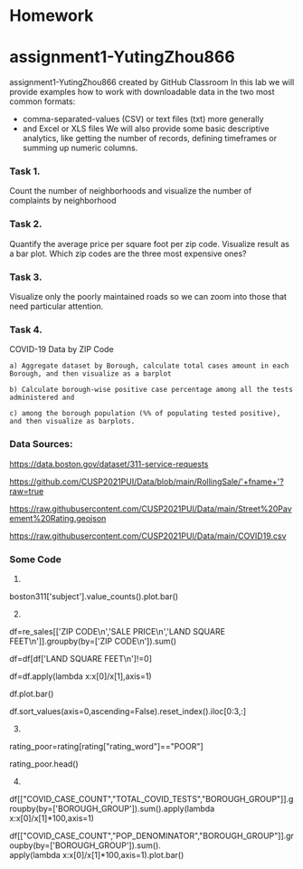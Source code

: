 # Homework
# assignment1-YutingZhou866
assignment1-YutingZhou866 created by GitHub Classroom
In this lab we will provide examples how to work with downloadable data in the two most common formats:
* comma-separated-values (CSV) or text files (txt) more generally 
* and Excel or XLS files
We will also provide some basic descriptive analytics, like getting the number of records, defining timeframes or summing up numeric columns.
### Task 1. 
Count the number of neighborhoods and visualize the number of complaints by neighborhood
### Task 2. 
Quantify the average price per square foot per zip code. Visualize result as a bar plot. Which zip codes are the three most expensive ones?
### Task 3.
Visualize only the poorly maintained roads so we can zoom into those that need particular attention.
### Task 4. 
COVID-19 Data by ZIP Code

    a) Aggregate dataset by Borough, calculate total cases amount in each Borough, and then visualize as a barplot
    
    b) Calculate borough-wise positive case percentage among all the tests administered and 
    
    c) among the borough population (%% of populating tested positive), and then visualize as barplots. 

### Data Sources:
https://data.boston.gov/dataset/311-service-requests

https://github.com/CUSP2021PUI/Data/blob/main/RollingSale/'+fname+'?raw=true

https://raw.githubusercontent.com/CUSP2021PUI/Data/main/Street%20Pavement%20Rating.geojson

https://raw.githubusercontent.com/CUSP2021PUI/Data/main/COVID19.csv

### Some Code
1)

boston311['subject'].value_counts().plot.bar()

2)

df=re_sales[['ZIP CODE\n','SALE PRICE\n','LAND SQUARE FEET\n']].groupby(by=['ZIP CODE\n']).sum()

df=df[df['LAND SQUARE FEET\n']!=0]

df=df.apply(lambda x:x[0]/x[1],axis=1)

df.plot.bar()

df.sort_values(axis=0,ascending=False).reset_index().iloc[0:3,:]

3)

rating_poor=rating[rating["rating_word"]=="POOR"]

rating_poor.head()

4)

df[["COVID_CASE_COUNT","TOTAL_COVID_TESTS","BOROUGH_GROUP"]].groupby(by=['BOROUGH_GROUP']).sum().apply(lambda x:x[0]/x[1]*100,axis=1)

df[["COVID_CASE_COUNT","POP_DENOMINATOR","BOROUGH_GROUP"]].groupby(by=['BOROUGH_GROUP']).sum(). \
apply(lambda x:x[0]/x[1]*100,axis=1).plot.bar()
